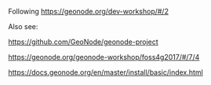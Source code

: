 Following https://geonode.org/dev-workshop/#/2

Also see:

https://github.com/GeoNode/geonode-project

https://geonode.org/geonode-workshop/foss4g2017/#/7/4

https://docs.geonode.org/en/master/install/basic/index.html
